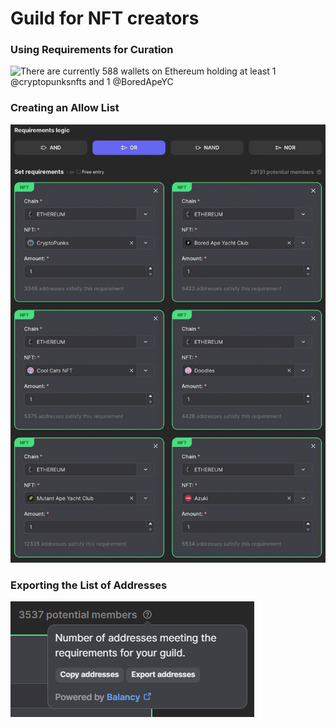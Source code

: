 # Guild for NFT creators

### Using Requirements for Curation

![There are currently 588 wallets on Ethereum holding at least 1 @cryptopunksnfts and 1 @BoredApeYC
](.gitbook/assets/FPf9UFtXIAkc-II.jpeg)

### Creating an Allow List

![29k+ potential bluechip pfp holders.](.gitbook/assets/FPgGADkWYAIh7P2.jpeg)

### Exporting the List of Addresses

![](<.gitbook/assets/unknown (3).png>)
